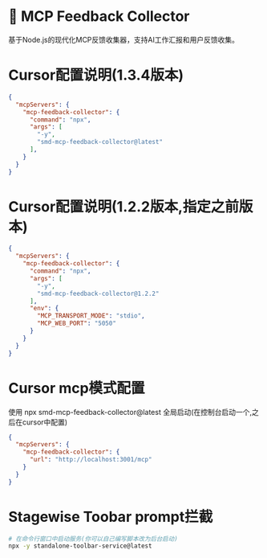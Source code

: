 # 🎯 MCP Feedback Collector
基于Node.js的现代化MCP反馈收集器，支持AI工作汇报和用户反馈收集。

# Cursor配置说明(1.3.4版本)
```json
{
  "mcpServers": {
    "mcp-feedback-collector": {
      "command": "npx",
      "args": [
        "-y",
        "smd-mcp-feedback-collector@latest"
      ],
    }
  }
}
```

# 
# Cursor配置说明(1.2.2版本,指定之前版本)
```json
{
  "mcpServers": {
    "mcp-feedback-collector": {
      "command": "npx",
      "args": [
        "-y",
        "smd-mcp-feedback-collector@1.2.2"
      ],
      "env": {
        "MCP_TRANSPORT_MODE": "stdio",
        "MCP_WEB_PORT": "5050"
      }
    }
  }
}
```


# Cursor mcp模式配置
<!-- beta 非稳定版本,介意勿用 -->
使用 npx smd-mcp-feedback-collector@latest 全局启动(在控制台启动一个,之后在cursor中配置)

```json
{
  "mcpServers": {
    "mcp-feedback-collector": {
      "url": "http://localhost:3001/mcp"
    }
  }
}
```

# Stagewise Toobar prompt拦截
```bash
# 在命令行窗口中启动服务(你可以自己编写脚本改为后台启动)
npx -y standalone-toolbar-service@latest
```